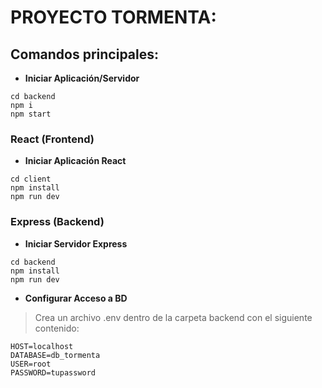 # PROYECTO TORMENTA:

## Comandos principales:

- **Iniciar Aplicación/Servidor**
```
cd backend
npm i
npm start
```

### React (Frontend)

- **Iniciar Aplicación React**
```
cd client
npm install
npm run dev
```

### Express (Backend)

- **Iniciar Servidor Express**
```
cd backend
npm install
npm run dev
```

- **Configurar Acceso a BD**
> Crea un archivo .env dentro de la carpeta backend con el siguiente contenido:

```
HOST=localhost
DATABASE=db_tormenta
USER=root
PASSWORD=tupassword
```